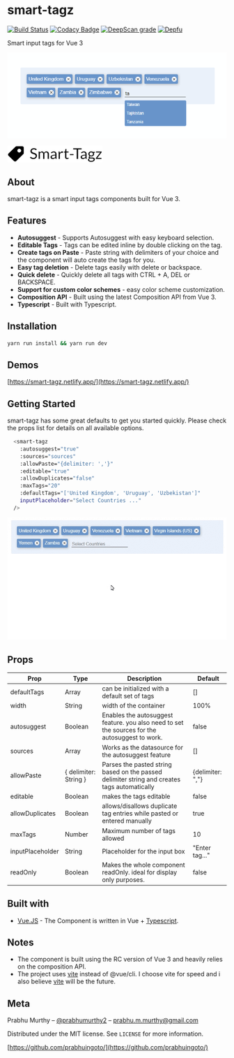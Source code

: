 # smart-tagz

<!-- [![NPM Version][npm-image]][npm-url]-->
<!-- [![Downloads Stats][npm-downloads]][npm-url] -->
[![Build Status](https://dev.azure.com/prabhummurthy/smart-tagz/_apis/build/status/prabhuignoto.smart-tagz?branchName=master)](https://dev.azure.com/prabhummurthy/smart-tagz/_build/latest?definitionId=4&branchName=master)
[![Codacy Badge](https://app.codacy.com/project/badge/Grade/ece87afeb05c431fa375a8b98223290d)](https://www.codacy.com/manual/prabhuignoto/smart-tagz?utm_source=github.com&amp;utm_medium=referral&amp;utm_content=prabhuignoto/smart-tagz&amp;utm_campaign=Badge_Grade)
[![DeepScan grade](https://deepscan.io/api/teams/10074/projects/13324/branches/220204/badge/grade.svg)](https://deepscan.io/dashboard#view=project&tid=10074&pid=13324&bid=220204)
[![Depfu](https://badges.depfu.com/badges/d21407f97842c6a8247d973f016cea62/overview.svg)](https://depfu.com/github/prabhuignoto/boxd?project_id=13611)

Smart input tags for Vue 3

![app-home](app-home.png)

![logo](src/assets/logo.png)

## About

smart-tagz is a smart input tags components built for Vue 3.

## Features

- **Autosuggest** - Supports Autosuggest with easy keyboard selection.
- **Editable Tags** - Tags can be edited inline by double clicking on the tag.
- **Create tags on Paste** - Paste string with delimiters of your choice and the component will auto create the tags for you.
- **Easy tag deletion** - Delete tags easily with delete or backspace.
- **Quick delete** - Quickly delete all tags with CTRL + A, DEL or BACKSPACE.
- **Support for custom color schemes** - easy color scheme customization.
- **Composition API** - Built using the latest Composition API from Vue 3.
- **Typescript** - Built with Typescript.

## Installation

```sh
yarn run install && yarn run dev
```

## Demos

[https://smart-tagz.netlify.app/](https://smart-tagz.netlify.app/)

## Getting Started

smart-tagz has some great defaults to get you started quickly. Please check the props list for details on all available options.

```sh
  <smart-tagz
    :autosuggest="true"
    :sources="sources"
    :allowPaste="{delimiter: ','}"
    :editable="true"
    :allowDuplicates="false"
    :maxTags="20"
    :defaultTags="['United Kingdom', 'Uruguay', 'Uzbekistan']"
    inputPlaceholder="Select Countries ..."
  />
```

![demo](demo.gif)

## Props

| Prop             | Type                  | Description                                                                                    | Default          |
| ---------------- | --------------------- | ---------------------------------------------------------------------------------------------- | ---------------- |
| defaultTags      | Array                 | can be initialized with a default set of tags                                                  | []               |
| width            | String                | width of the container                                                                         | 100%             |
| autosuggest      | Boolean               | Enables the autosuggest feature. you also need to set the sources for the autosuggest to work. | false            |
| sources          | Array                 | Works  as the datasource for the autosuggest feature                                           | []               |
| allowPaste       | { delimiter: String } | Parses the pasted string based on the passed delimiter string and creates tags automatically   | {delimiter: ","} |
| editable         | Boolean               | makes the tags editable                                                                        | false            |
| allowDuplicates  | Boolean               | allows/disallows duplicate tag entries while pasted or entered manually                        | true             |
| maxTags          | Number                | Maximum number of tags allowed                                                                 | 10               |
| inputPlaceholder | String                | Placeholder for the input box                                                                  | "Enter tag..."   |
| readOnly         | Boolean               | Makes the whole component readOnly. ideal for display only purposes.                          | false            |

## Built with

- [Vue.JS](vue) - The Component is written in Vue + [Typescript](typescript).

## Notes

- The component is built using the RC version of Vue 3 and heavily relies on the composition API.
- The project uses [vite](vite) instead of @vue/cli. I choose vite for speed and i also believe [vite](vite) will be the future.

## Meta

Prabhu Murthy – [@prabhumurthy2](https://twitter.com/prabhumurthy2) – prabhu.m.murthy@gmail.com

Distributed under the MIT license. See `LICENSE` for more information.

[https://github.com/prabhuingoto/](https://github.com/prabhuingoto/)

<!-- Markdown link & img dfn's -->

[vue]: https://vuejs.org
[typescript]: https://typescriptlang.org
[vite]: https://github.com/vitejs/vite
